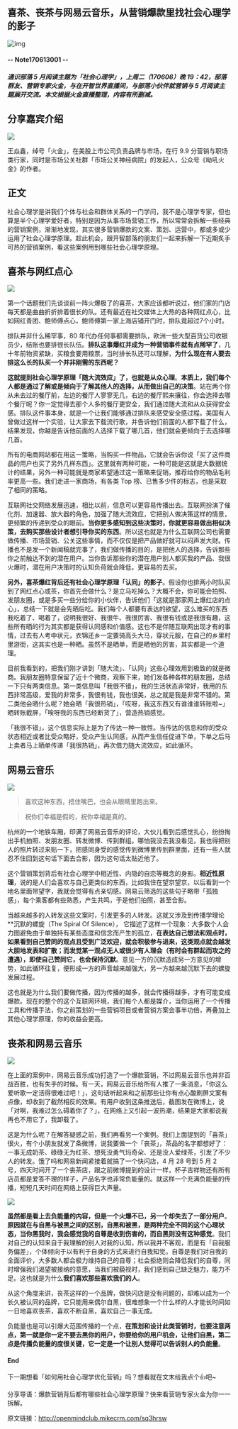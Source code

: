 ## 喜茶、丧茶与网易云音乐，从营销爆款里找社会心理学的影子

![img](http://mmbiz.qpic.cn/mmbiz_png/P7zzkBGoztFUtGQKAqGmGGw4yZB9iaYAuy849uQD1xqLmh0TZtriauaibym6NLyoVPt2B4TKIb7eoDUmpqvVhuupg/640?wx_fmt=png&tp=webp&wxfrom=5&wx_lazy=1)

#### -- Note170613001 --

##### 通识部落 5 月阅读主题为「社会心理学」，上周二（170606）晚 19：42，部落群友、营销专家火金，与在开智世界直播间，与部落小伙伴就营销与 5 月阅读主题展开交流。本文根据火金直播整理，内容有所删减。

## 分享嘉宾介绍

![](http://openmindclub.qiniudn.com/omzl/20170613HJ.jpeg)

王焱鑫，绰号「火金」，在美股上市公司负责品牌与市场，在行 9.9 分营销与职场类行家，同时是市场公关社群「市场公关神经病院」的发起人，公众号《呦吼火金》的作者。

## 正文

社会心理学是讲我们个体与社会和群体关系的一门学问，我不是心理学专家，但也算是半个心理学爱好者，特别是因为从事市场营销工作，所以常常会拆解一些经典的营销案例，渐渐地发现，其实很多营销爆款的文案、策划、运营中，都或多或少运用了社会心理学原理。趁此机会，跟开智部落的朋友们一起来拆解一下近期炙手可热的营销案例，看这些案例用到哪些社会心理学原理。

## 喜茶与网红点心

![](http://ifanr-cdn.b0.upaiyun.com/wp-content/uploads/2016/04/xicha1b.jpg)

第一个话题我们先谈谈前一阵火爆极了的喜茶，大家应该都听说过，他们家的门店每天都是曲曲折折排着很长的队。还有最近在社交媒体上大热的各种网红点心，比如网红青团、鲍师傅点心，鲍师傅第一家上海店铺开门时，排队竟超过7个小时。

排队并非什么稀罕事，80 年代办任何事都需要排队，欧洲一些大型百货公司收银员少，结账也要排很长队伍。**排队这事爆红并成为一种营销事件就有点稀罕了**，几十年前物资紧缺，买粮食要用粮票，当时排长队还可以理解，**为什么现在有人要去排这么长的队买一个并非刚需的东西呢？**

**这就提到社会心理学原理「随大流效应」了，也就是从众心理**。**本质上，我们每个人都是通过了解或是倾向于了解其他人的选择，从而做出自己的决策**。站在两个你从未去过的餐厅前，左边的餐厅人寥寥无几，右边的餐厅熙来攘往，你会选择去哪个餐厅呢？你一定觉得去那个人多的餐厅更安全，我们通过随大流和从众获得安全感。排队这件事本身，就是一个让我们能够通过排队来感受安全感过程。美国有人曾做过这样一个实验，让大家去下载流行歌，并告诉他们前面的人都下载了什么，结果发现，你越是告诉他前面的人选择下载了哪几首，他们就会更倾向于去选择哪几首。

所有的电商网站都在用这一策略，当购买一件物品，它就会告诉你说「买了这件商品的用户也买了另外几样东西」。这里就有两种可能，一种可能是这就是大数据统计的结果，另外一种可能就是商家希望通过这一策略来促销，推荐给你的物品毛利率更高一些。我们走进一家商场，有各类 Top 榜、已售多少件的标志，也是采取了相同的策略。

互联网社交网络发展迅速，相比以前，信息可以更容易传播出去。互联网扮演了催化剂、加速器、放大器的角色，加强了随大流效应，它把别人做决策这样的情景，更频繁的传递到受众的眼前。**当你更多感知到这些决策时，你就更容易做出相似决策，去购买那些设计者想引导你买的东西**。所以这也就是为什么互联网公司也需要做传播、市场营销、公关这些事情，而不仅仅是把产品做好就可以闷声发大财。传播也不是发一个新闻稿就完事了，我们做传播的目的，是把他人的选择，告诉那些你之前触达不到的潜在用户。当你告诉那些你的潜在用户别人都买我的产品、我很火爆时，潜在用户决策时的认知负荷就会降低，更容易的去买。

**另外，喜茶爆红背后还有社会心理学原理「认同」的影子**。假设你也排两小时队买到了网红点心或茶，你首先会做什么？是立马吃掉么？大概不会，你可能会拍照、发朋友圈，或是多买一些分给你的小伙伴，告诉他们「这就是那家网上爆红店的点心」，总结一下就是会先晒后吃。我们每个人都要有表达的欲望，这么难买的东西我吃着了、喝着了，说明我很好、我很牛、我很厉害、我很有钱或是我很有趣，这些所有晒的行为其实都是获得认同感和价值感。这也不是伴随互联网出现才有的事情，过去有人考中状元，衣锦还乡一定要骑高头大马，穿状元服，在自己的乡里村里游街，这其实也是一种晒。虽然不是晒单，而是晒他的厉害，其实都是一个道理。

目前我看到的，把我们刚才讲到「随大流」、「认同」这些心理效用到极致的就是微商。我朋友圈特意保留了近十个微商，观察下来，她们发各种各样的朋友圈，总结一下只有两类信息。第一类信息叫「我很不错」，我的生活状态非常好，我用的东西非常高级，爱我的非常多，我很有钱，我也很美，总之就是我是非常不错的。第二类他会晒什么呢？她会晒「我很热销」，「哎呀，我这东西又有谁谁谁转账啦~」 晒转账截屏，「唉呀我的东西已经断货了」，营造热销感觉。

「我很不错」，这个信息实际上是为了传达一种一致性。当传达的信息和你的受众状态相近或者比受众略好，受众产生认同感，从而产生信任促进下单，下单之后马上卖者马上晒单传递「我很热销」，再次借力随大流效应，如此循环。

## 网易云音乐

![](http://openmindclub.qiniudn.com/omzl/20170613net.jpeg)

> 喜欢这种东西，捂住嘴巴，也会从眼睛里跑出来。

> 祝你们幸福是假的，祝你幸福是真的。

杭州的一个地铁车厢，印满了网易云音乐的评论，大伙儿看到后感觉扎心，纷纷掏出手机拍照、发朋友圈、转发微博、传到群组。哪怕我没去我没看见，我也得把别人的照片转过来贴一下，把感同身受的感觉传到微博里传到群里面，还有一些人就忍不住回到这句话下面去合影，因为这句话太贴近他了。

这个营销策划背后有社会心理学中相近性、内隐的自恋等概念的身影。**相近性原理**，说的是人们会喜欢与自己更类似的东西，比如我住在望京望京，以后看到一个地名里面带望字，我就会觉得有点亲切感。网易云筛选的这些句子略带「孤独感」，每个乘客都有些熟悉，产生共鸣，于是他们拍照，甚至合影。

当越来越多的人转发这些文案时，引发更多的人转发。这就又涉及到传播学理论**沉默的螺旋（The Spiral Of Silence），
它描述了这样一个现象：大多数个人会力图避免由于单独持有某些态度和信念而产生的孤立，**在表达自己想法和观点时，如果看到自己赞同的观点且受到广泛欢迎，就会积极参与进来，这类观点就会越发大胆地发表和扩散；而发觉某一观点无人或很少有人理会（有时会有群起而攻之的遭遇），即使自己赞同它，也会保持沉默**。意见一方的沉默造成另一方意见的增势，如此循环往复，便形成一方的声音越来越强大，另一方越来越沉默下去的螺旋发展过程。

这也就是为什么我们要做传播，因为传播的越多，就会传播得越多，才有可能变成爆款。现在的整个的这个互联网环境，我们每个人都是媒介，当你运用了一个传播工具和传播手法，你之前策划的一些营销项目或者营销方案会事半功倍，再叠加上其他心理学原理，你的收益会更高。

## 丧茶和网易云音乐 

![](http://openmindclub.qiniudn.com/omzl/20170613sc.jpeg)

在上面的案例中，网易云音乐成功打造了一个爆款营销，不过网易云音乐也并非百战百胜，也有失手的时候。有一天，网易云音乐给所有人推了一条消息，「你这么爱听歌一定活得很难过吧！」，这句话听起来和之前那些让你有点心酸刷屏文案有点像，却收到了截然相反的效果。有用户收到这条推送后，截图发在微博上，说「对啊，我难过怎么碍着你了？」，在网络上又引起一波热潮，结果是大家都说我再也不用它了，我卸载了。

这是为什么呢？在解答疑惑之前，我们再看另一个案例。我们上面提到的「喜茶」很火，有个小朋友就发了条微博，说我要做一个「丧茶」，茶品的名字都想好了：一事无成奶茶、碌碌无为红茶、想死没勇气玛奇朵、还是没人爱绿茶，引发了不少人的转发。饿了吗和网易新闻紧接着就搞了一个快闪店，4 月 28 号到 5 月 2 号，四天时间开了一个丧茶店，跟之前微博提到的设计一样，杯子吉祥物还有所有店员都是爱答不理的样子，产品名字也非常负能量的。就这样一个充满负能量的传播，短短几天时间在网络上获得巨大声量。

![](http://openmindclub.qiniudn.com/omzl/20170613baidu.jpeg)

**虽然都是看上去负能量的内容，但是一个火爆不已，另一个却失去了一部分用户**。**原因就在与自黑与被黑之间的区别，自黑和被黑，是两种完全不同的这个心理状态，当你黑我时，我会感觉我的自尊是收到伤害的，而自黑则没有这种感觉**。我们对自己的认知来自于我理解的别人对我的认知，所以我并不客观，而是有「自我服务偏差」，个体倾向于以有利于自身的方式来进行自我知觉。自尊是我们对自我的全面评价，大多数人都会极力维持自己的自尊；社会拒绝则会降低我们的自尊，同时增强我们渴望被接纳的意愿，当我们被藐视时，我们感到自己缺乏魅力，能力不足。这也就是为什么**我们喜欢那些喜欢我们的人**。

从这个角度来讲，丧茶这样的一个品牌，做快闪店是没有问题的，却难以成为一个长久被认同的品牌，它只能用来偶尔自黑，很难想象一个什么样的人才能长时间如一日地喜欢丧茶，喜欢不断自黑，喜欢自己一事无成。

负能量也是可以引爆大范围传播的一个点，**在策划和设计此类营销时，也要注意两点，第一就是你一定不要去黑你的用户，你要给你的用户机会，让他们自黑，第二点是传播负能量的度很关键，它一定是一个让别人觉得可以告诉别人的负能量**。

#### End

下一期想看「如何用社会心理学优化营销」吗？想看就在文末给我点个👍吧~

分享导语：爆款营销背后都有哪些社会心理学原理？快来看营销专家火金为你一一拆解。

原文链接：http://openmindclub.mikecrm.com/sq3hrsw